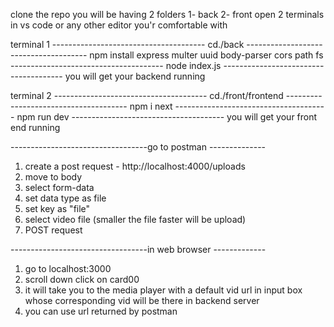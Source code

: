 clone the repo
you will be having 2 folders 
1- back 
2- front
open 2 terminals in vs code or any other editor you'r comfortable with


terminal 1 
-------------------------------------- cd./back
-------------------------------------- npm install express multer uuid body-parser cors path fs
-------------------------------------- node index.js
-------------------------------------- you will get your backend running 


terminal 2
-------------------------------------- cd./front/frontend
-------------------------------------- npm i next 
-------------------------------------- npm run dev 
-------------------------------------- you will get your front end running



----------------------------------go to postman --------------

1. create a post request - http://localhost:4000/uploads
2. move to body
3. select form-data
4. set data type as file
5. set key as "file"
6. select video file (smaller the file faster will be upload)
7. POST request



----------------------------------in web browser -------------

1. go to localhost:3000
2. scroll down click on card00
3. it will take you to the media player with a default vid url in input box whose corresponding vid will be there in backend server
4. you can use url returned by postman 
